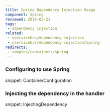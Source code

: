 ```yaml
---
title: Spring Dependency Injection Usage
component: Spring
reviewed: 2016-03-21
tags:
 - dependency injection
related:
 - nservicebus/dependency-injection
 - nservicebus/dependency-injection/spring
redirects:
 - samples/containers/spring
---
```


### Configuring to use Spring

snippet: ContainerConfiguration


### Injecting the dependency in the handler

snippet: InjectingDependency